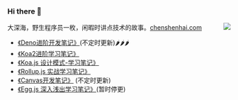 ### Hi there 👋

<img align="right" src="https://github-readme-stats.vercel.app/api?username=chenshenhai&show_icons=true&icon_color=498de0&text_color=498de0&bg_color=ffffff&hide_title=true" />

大深海，野生程序员一枚，闲暇时讲点技术的故事。[chenshenhai.com](https://chenshenhai.com)

- [《Deno进阶开发笔记》](https://github.com/chenshenhai/deno_note)(不定时更新)🌶🌶🌶
- [《Koa2进阶学习笔记》](https://github.com/chenshenhai/koa2-note)
- [《Koa.js 设计模式-学习笔记》](https://github.com/chenshenhai/koajs-design-note)
- [《Rollup.js 实战学习笔记》](https://github.com/chenshenhai/rollupjs-note)
- [《Canvas开发笔记》](https://github.com/chenshenhai/canvas-note) (不定时更新)
- [《Egg.js 深入浅出学习笔记》](https://github.com/chenshenhai/eggjs-note)(暂时停更)

